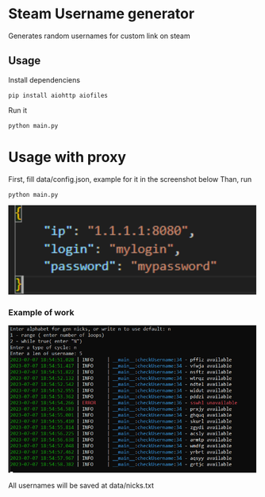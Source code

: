#  Steam Username generator
Generates random usernames for custom link on steam

## Usage
Install dependenciens
```
pip install aiohttp aiofiles
```
Run it
```
python main.py
```

# Usage with proxy
First, fill data/config.json, example for it in the screenshot below
Than, run
```
python main.py
```
<img width="500" alt="Example." src="https://github.com/d3lighte/steam-usernames-generator/blob/main/images/example_proxy.png">

### Example of work
<img width="500" alt="Example." src="https://github.com/d3lighte/steam-usernames-generator/blob/main/images/example.png">

All usernames will be saved at data/nicks.txt
